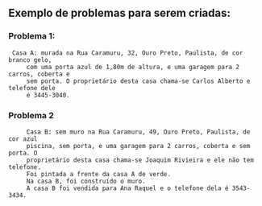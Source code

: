## Exemplo de problemas para serem criadas:

### Problema 1: 
     Casa A: murada na Rua Caramuru, 32, Ouro Preto, Paulista, de cor branco gelo,
		 com uma porta azul de 1,80m de altura, e uma garagem para 2 carros, coberta e
		 sem porta. O proprietário desta casa chama-se Carlos Alberto e telefone dele
		 é 3445-3040.
     
### Problema 2
		 Casa B: sem muro na Rua Caramuru, 49, Ouro Preto, Paulista, de cor azul
		 piscina, sem porta, e uma garagem para 2 carros, coberta e sem porta. O
		 proprietário desta casa chama-se Joaquim Rivieira e ele não tem telefone.
		 Foi pintada a frente da casa A de verde.
		 Na casa B, foi construído o muro.
		 A casa B foi vendida para Ana Raquel e o telefone dela é 3543-3434.
